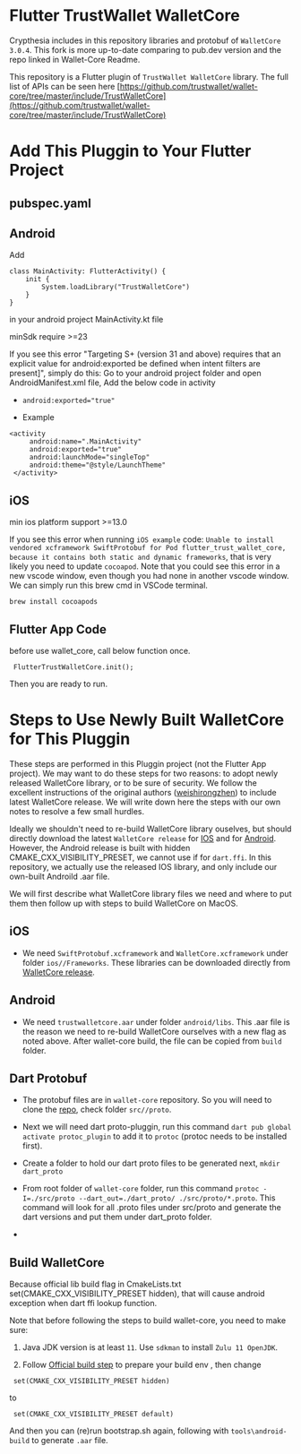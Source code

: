 # Flutter TrustWallet WalletCore

Crypthesia includes in this repository libraries and protobuf of `WalletCore 3.0.4`. This fork is more up-to-date comparing to pub.dev version and the repo linked in Wallet-Core Readme.

This repository is a Flutter plugin of `TrustWallet WalletCore` library. The full list of APIs can be seen here [https://github.com/trustwallet/wallet-core/tree/master/include/TrustWalletCore](https://github.com/trustwallet/wallet-core/tree/master/include/TrustWalletCore)

# Add This Pluggin to Your Flutter Project

## pubspec.yaml

## Android

Add

```
class MainActivity: FlutterActivity() {
    init {
        System.loadLibrary("TrustWalletCore")
    }
}
```

in your android project MainActivity.kt file

minSdk require >=23

If you see this error "Targeting S+ (version 31 and above) requires that an explicit value for android:exported be defined when intent filters are present]", simply do this:
Go to your android project folder and open AndroidManifest.xml file, Add the below code in activity

- `android:exported="true"`

- Example

```
<activity
     android:name=".MainActivity"
     android:exported="true"
     android:launchMode="singleTop"
     android:theme="@style/LaunchTheme"
 </activity>
```

## iOS

min ios platform support >=13.0

If you see this error when running `iOS example` code:
`Unable to install vendored xcframework SwiftProtobuf for Pod flutter_trust_wallet_core, because it contains both static and dynamic frameworks`, that is very likely you need to update `cocoapod`. Note that you could see this error in a new vscode window, even though you had none in another vscode window.
We can simply run this brew cmd in VSCode terminal.

`brew install cocoapods`


## Flutter App Code

before use wallet_core, call below function once.

```
 FlutterTrustWalletCore.init();
```

Then you are ready to run.

# Steps to Use Newly Built WalletCore for This Pluggin

These steps are performed in this Pluggin project (not the Flutter App project). We may want to do these steps for two reasons: to adopt newly released WalletCore library, or to be sure of security. We follow the excellent instructions of the original authors ([weishirongzhen](https://github.com/weishirongzhen/flutter_trust_wallet_core_lib_include)) to include latest WalletCore release. We will write down here the steps with our own notes to resolve a few small hurdles.

Ideally we shouldn't need to re-build WalletCore library ouselves, but should directly download the latest `WalletCore release` for [IOS](https://github.com/trustwallet/wallet-core/releases) and for [Android](https://github.com/trustwallet/wallet-core/packages/700258). However, the Android release is built with hidden CMAKE_CXX_VISIBILITY_PRESET, we cannot use if for `dart.ffi`. In this repository, we actually use the released IOS library, and only include our own-built Androild .aar file.

We will first describe what WalletCore library files we need and where to put them then follow up with steps to build WalletCore on MacOS.

## iOS

- We need `SwiftProtobuf.xcframework` and `WalletCore.xcframework` under folder `ios//Frameworks`. These libraries can be downloaded directly from [WalletCore release](https://github.com/trustwallet/wallet-core/releases).

## Android

- We need `trustwalletcore.aar` under folder `android/libs`. This .aar file is the reason we need to re-build WalletCore ourselves with a new flag as noted above. After wallet-core build, the file can be copied from `build` folder.

## Dart Protobuf

- The protobuf files are in `wallet-core` repository. So you will need to clone the [repo](https://github.com/trustwallet/wallet-core), check folder `src//proto`.

- Next we will need dart proto-pluggin, run this command `dart pub global activate protoc_plugin` to add it to `protoc` (protoc needs to be installed first).

- Create a folder to hold our dart proto files to be generated next, `mkdir dart_proto`

- From root folder of `wallet-core` folder, run this command `protoc -I=./src/proto --dart_out=./dart_proto/ ./src/proto/*.proto`. This command will look for all .proto files under src/proto and generate the dart versions and put them under dart_proto folder.

-

## Build WalletCore

Because official lib build flag in CmakeLists.txt set(CMAKE_CXX_VISIBILITY_PRESET hidden), that will cause android exception when dart ffi lookup function.

Note that before following the steps to build wallet-core, you need to make sure:

1. Java JDK version is at least `11`. Use `sdkman` to install `Zulu 11 OpenJDK`.

2. Follow [Official build step](https://developer.trustwallet.com/wallet-core/developing-the-library/building) to prepare your build env , then change

```
 set(CMAKE_CXX_VISIBILITY_PRESET hidden)
```

to

```
 set(CMAKE_CXX_VISIBILITY_PRESET default)
```


And then you can (re)run bootstrap.sh again, following with `tools\android-build` to generate `.aar` file.
